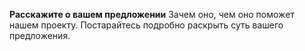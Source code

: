 **Расскажите о вашем предложении**
Зачем оно, чем оно поможет нашем проекту. Постарайтесь подробно раскрыть суть вашего предложения.
